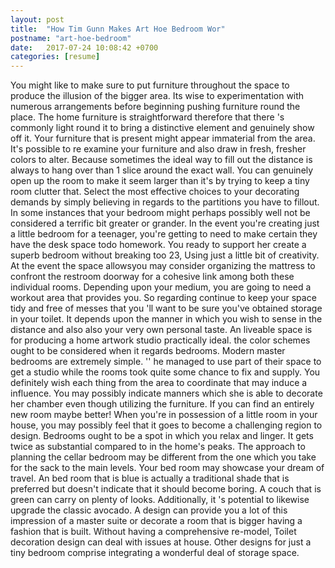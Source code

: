 ```yaml
---
layout: post
title:  "How Tim Gunn Makes Art Hoe Bedroom Wor"
postname: "art-hoe-bedroom"
date:   2017-07-24 10:08:42 +0700
categories: [resume]
---
```

You might like to make sure to put furniture throughout the space to produce the illusion of the bigger area. Its wise to experimentation with numerous arrangements before beginning pushing furniture round the place. The home furniture is straightforward therefore that there 's commonly light round it to bring a distinctive element and genuinely show off it. Your furniture that is present might appear immaterial from the area. It's possible to re examine your furniture and also draw in fresh, fresher colors to alter. Because sometimes the ideal way to fill out the distance is always to hang over than 1 slice around the exact wall. You can genuinely open up the room to make it seem larger than it's by trying to keep a tiny room clutter that. Select the most effective choices to your decorating demands by simply believing in regards to the partitions you have to fillout. In some instances that your bedroom might perhaps possibly well not be considered a terrific bit greater or grander. In the event you're creating just a little bedroom for a teenager, you're getting to need to make certain they have the desk space todo homework. You ready to support her create a superb bedroom without breaking too 23, Using just a little bit of creativity. At the event the space allowsyou may consider organizing the mattress to confront the restroom doorway for a cohesive link among both these individual rooms. Depending upon your medium, you are going to need a workout area that provides you. So regarding continue to keep your space tidy and free of messes that you 'll want to be sure you've obtained storage in your toilet. It depends upon the manner in which you wish to sense in the distance and also also your very own personal taste. An liveable space is for producing a home artwork studio practically ideal. the color schemes ought to be considered when it regards bedrooms. Modern master bedrooms are extremely simple. '' he managed to use part of their space to get a studio while the rooms took quite some chance to fix and supply. You definitely wish each thing from the area to coordinate that may induce a influence. You may possibly indicate manners which she is able to decorate her chamber even though utilizing the furniture. If you can find an entirely new room maybe better! When you're in possession of a little room in your house, you may possibly feel that it goes to become a challenging region to design. Bedrooms ought to be a spot in which you relax and linger. It gets twice as substantial compared to in the home's peaks. The approach to planning the cellar bedroom may be different from the one which you take for the sack to the main levels. Your bed room may showcase your dream of travel. An bed room that is blue is actually a traditional shade that is preferred but doesn't indicate that it should become boring. A couch that is green can carry on plenty of looks. Additionally, it 's potential to likewise upgrade the classic avocado. A design can provide you a lot of this impression of a master suite or decorate a room that is bigger having a fashion that is built. Without having a comprehensive re-model, Toilet decoration design can deal with issues at house. Other designs for just a tiny bedroom comprise integrating a wonderful deal of storage space.

